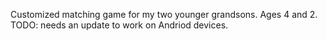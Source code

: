 Customized matching game for my two younger grandsons. Ages 4 and 2. 
TODO: needs an update to work on Andriod devices. 

